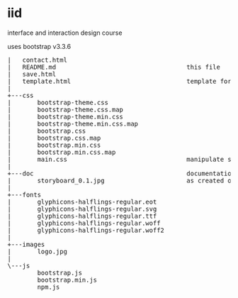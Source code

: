 # iid
interface and interaction design course

uses bootstrap v3.3.6
<pre>
|   contact.html                  
|   README.md                                   this file
|   save.html
|   template.html                               template for your html files                         
|
+---css
|       bootstrap-theme.css
|       bootstrap-theme.css.map
|       bootstrap-theme.min.css
|       bootstrap-theme.min.css.map
|       bootstrap.css
|       bootstrap.css.map
|       bootstrap.min.css
|       bootstrap.min.css.map
|       main.css                                manipulate style here (do not touch bootstrap styles)
|
+---doc                                         documentation
|       storyboard_0.1.jpg                      as created on 09.12.2015
|
+---fonts 
|       glyphicons-halflings-regular.eot
|       glyphicons-halflings-regular.svg
|       glyphicons-halflings-regular.ttf
|       glyphicons-halflings-regular.woff
|       glyphicons-halflings-regular.woff2
|
+---images
|       logo.jpg
|
\---js 
        bootstrap.js
        bootstrap.min.js
        npm.js
</pre>

